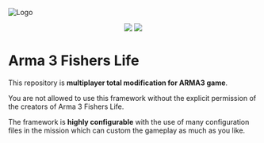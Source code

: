 ![Logo](https://www.arma3fisherslife.net/ressources/images/logo_black.png)
<p align="center"><img src="https://img.shields.io/badge/A3FL%20%20VERSION-3.0.3-yellowgreen.svg?longCache=true&style=for-the-badge" />
  <img src="https://img.shields.io/badge/A3PL%20%20Branch-Stable-yellow.svg?longCache=true&style=for-the-badge" /></p>

# Arma 3 Fishers Life

This repository is **multiplayer total modification for ARMA3 game**.

You are not allowed to use this framework without the explicit permission of the creators of Arma 3 Fishers Life.

The framework is **highly configurable** with the use of many configuration files in the mission which can custom the gameplay as much as you like.
